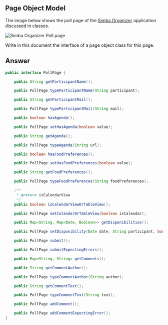 ## Page Object Model

The image below shows the poll page of the [Simba Organizer](https://github.com/barais/doodlestudent/) application discussed in classes.

![Simba Organizer Poll page](simba-poll-page.png)

Write in this document the interface of a page object class for this page.

## Answer

```java
public interface PollPage {

    public String getParticipantName();

    public PollPage typeParticipantName(String participant);

    public String getParticipantMail();

    public PollPage typeParticipantMail(String mail);

    public boolean hasAgenda();

    public PollPage setHasAgenda(boolean value);

    public String getAgenda();

    public PollPage typeAgenda(String url);

    public boolean hasFoodPreferences();

    public PollPage setHasFoodPreferences(boolean value);

    public String getFoodPreferences();

    public PollPage typeFoodPreferences(String foodPreferences);

    /**
     * @return isCalendarView
     */
    public boolean isCalendarViewOrTableView();

    public PollPage setCalendarOrTableView(boolean isCalendar);

    public Map<String, Map<Date, Boolean>> getDisponibilities();

    public PollPage setDisponibility(Date date, String participant, boolean available);

    public PollPage submit();

    public PollPage submitExpectingErrors();

    public Map<String, String> getComments();

    public String getCommentAuthor();

    public PollPage typeCommentAuthor(String author);

    public String getCommentText();

    public PollPage typeCommentText(String text);

    public PollPage addComment();

    public PollPage addCommentExpectingError();
}
```
